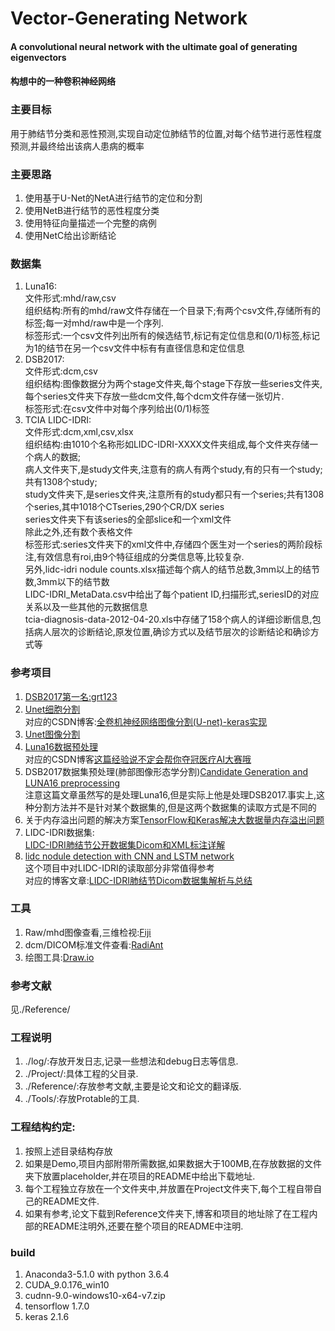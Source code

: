 Vector-Generating Network
======================
#### A convolutional neural network with the ultimate goal of generating eigenvectors
#### 构想中的一种卷积神经网络


### 主要目标
用于肺结节分类和恶性预测,实现自动定位肺结节的位置,对每个结节进行恶性程度预测,并最终给出该病人患病的概率<br>

### 主要思路
1. 使用基于U-Net的NetA进行结节的定位和分割<br>
2. 使用NetB进行结节的恶性程度分类<br>
3. 使用特征向量描述一个完整的病例<br>
4. 使用NetC给出诊断结论<br>

### 数据集
1. Luna16:<br>
   文件形式:mhd/raw,csv<br>
   组织结构:所有的mhd/raw文件存储在一个目录下;有两个csv文件,存储所有的标签;每一对mhd/raw中是一个序列.<br>
   标签形式:一个csv文件列出所有的候选结节,标记有定位信息和(0/1)标签,标记为1的结节在另一个csv文件中标有有直径信息和定位信息<br>
2. DSB2017:<br>
   文件形式:dcm,csv<br>
   组织结构:图像数据分为两个stage文件夹,每个stage下存放一些series文件夹,每个series文件夹下存放一些dcm文件,每个dcm文件存储一张切片.<br>
   标签形式:在csv文件中对每个序列给出(0/1)标签<br>
3. TCIA LIDC-IDRI:<br>
   文件形式:dcm,xml,csv,xlsx<br>
   组织结构:由1010个名称形如LIDC-IDRI-XXXX文件夹组成,每个文件夹存储一个病人的数据;<br>
           病人文件夹下,是study文件夹,注意有的病人有两个study,有的只有一个study;共有1308个study;<br>
           study文件夹下,是series文件夹,注意所有的study都只有一个series;共有1308个series,其中1018个CTseries,290个CR/DX series<br>
           series文件夹下有该series的全部slice和一个xml文件<br>
           除此之外,还有数个表格文件<br>
   标签形式:series文件夹下的xml文件中,存储四个医生对一个series的两阶段标注,有效信息有roi,由9个特征组成的分类信息等,比较复杂.<br>
           另外,lidc-idri nodule counts.xlsx描述每个病人的结节总数,3mm以上的结节数,3mm以下的结节数<br>
           LIDC-IDRI_MetaData.csv中给出了每个patient ID,扫描形式,seriesID的对应关系以及一些其他的元数据信息<br>
           tcia-diagnosis-data-2012-04-20.xls中存储了158个病人的详细诊断信息,包括病人层次的诊断结论,原发位置,确诊方式以及结节层次的诊断结论和确诊方式等<br>
### 参考项目
1. [DSB2017第一名:grt123](https://github.com/lfz/DSB2017)<br>
2. [Unet细胞分割](https://github.com/zhixuhao/unet)<br>
   对应的CSDN博客:[全卷机神经网络图像分割(U-net)-keras实现](https://blog.csdn.net/u012931582/article/details/70215756)<br>
3. [Unet图像分割](https://github.com/ZFTurbo/ZF_UNET_224_Pretrained_Model)<br>
4. [Luna16数据预处理](https://gitlab.tianchi.aliyun.com/jchen/TCM_AI)<br>
   对应的CSDN博客[这篇经验说不定会帮你夺冠医疗AI大赛哦](https://blog.csdn.net/c2a2o2/article/details/77466692)<br>
5. DSB2017数据集预处理(肺部图像形态学分割)[Candidate Generation and LUNA16 preprocessing](http://www.cnblogs.com/skykill/p/8016606.html)<br>
   注意这篇文章虽然写的是处理Luna16,但是实际上他是处理DSB2017.事实上,这种分割方法并不是针对某个数据集的,但是这两个数据集的读取方式是不同的<br>
6. 关于内存溢出问题的解决方案[TensorFlow和Keras解决大数据量内存溢出问题](https://zhuanlan.zhihu.com/p/35866604)<br>
7. LIDC-IDRI数据集:<br>
   [LIDC-IDRI肺结节公开数据集Dicom和XML标注详解](https://blog.csdn.net/dcxhun3/article/details/54289598)<br>
8. [lidc nodule detection with CNN and LSTM network](https://github.com/zhwhong/lidc_nodule_detection)<br>
   这个项目中对LIDC-IDRI的读取部分非常值得参考<br>
   对应的博客文章:[LIDC-IDRI肺结节Dicom数据集解析与总结](https://www.jianshu.com/p/9c1facf70b01)<br>
### 工具
1. Raw/mhd图像查看,三维检视:[Fiji](http://imagej.net/Fiji)<br>
2. dcm/DICOM标准文件查看:[RadiAnt](https://www.radiantviewer.com/)<br>
3. 绘图工具:[Draw.io](https://www.draw.io/)<br>

### 参考文献
见./Reference/

### 工程说明
1. ./log/:存放开发日志,记录一些想法和debug日志等信息.<br>
2. ./Project/:具体工程的父目录.<br>
3. ./Reference/:存放参考文献,主要是论文和论文的翻译版.<br>
4. ./Tools/:存放Protable的工具.<br>

### 工程结构约定:
1. 按照上述目录结构存放<br>
2. 如果是Demo,项目内部附带所需数据,如果数据大于100MB,在存放数据的文件夹下放置placeholder,并在项目的README中给出下载地址.<br>
3. 每个工程独立存放在一个文件夹中,并放置在Project文件夹下,每个工程自带自己的README文件.<br>
4. 如果有参考,论文下载到Reference文件夹下,博客和项目的地址除了在工程内部的README注明外,还要在整个项目的README中注明.<br>

### build
1. Anaconda3-5.1.0 with python 3.6.4<br>
2. CUDA_9.0.176_win10<br>
3. cudnn-9.0-windows10-x64-v7.zip<br>
4. tensorflow 1.7.0<br>
5. keras 2.1.6<br>
